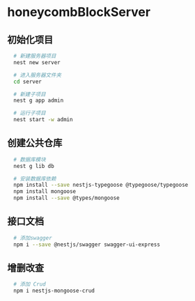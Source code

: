 # honeycombBlockServer

## 初始化项目
```bash
  # 新建服务器项目
  nest new server

  # 进入服务器文件夹
  cd server

  # 新建子项目
  nest g app admin

  # 运行子项目
  nest start -w admin
```

## 创建公共仓库
```bash
  # 数据库模块
  nest g lib db

  # 安装数据库依赖
  npm install --save nestjs-typegoose @typegoose/typegoose
  npm install mongoose 
  npm install --save @types/mongoose
```

## 接口文档
```bash
  # 添加swagger
  npm i --save @nestjs/swagger swagger-ui-express
```

## 增删改查
```bash
  # 添加 Crud
  npm i nestjs-mongoose-crud
```
